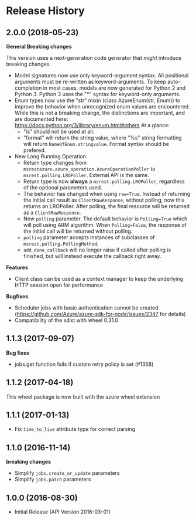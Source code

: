 # Release History

## 2.0.0 (2018-05-23)

**General Breaking changes**

This version uses a next-generation code generator that *might*
introduce breaking changes.

  - Model signatures now use only keyword-argument syntax. All
    positional arguments must be re-written as keyword-arguments. To
    keep auto-completion in most cases, models are now generated for
    Python 2 and Python 3. Python 3 uses the "*" syntax for
    keyword-only arguments.
  - Enum types now use the "str" mixin (class AzureEnum(str, Enum)) to
    improve the behavior when unrecognized enum values are encountered.
    While this is not a breaking change, the distinctions are important,
    and are documented here:
    <https://docs.python.org/3/library/enum.html#others> At a glance:
      - "is" should not be used at all.
      - "format" will return the string value, where "%s" string
        formatting will return `NameOfEnum.stringvalue`. Format syntax
        should be prefered.
  - New Long Running Operation:
      - Return type changes from
        `msrestazure.azure_operation.AzureOperationPoller` to
        `msrest.polling.LROPoller`. External API is the same.
      - Return type is now **always** a `msrest.polling.LROPoller`,
        regardless of the optional parameters used.
      - The behavior has changed when using `raw=True`. Instead of
        returning the initial call result as `ClientRawResponse`,
        without polling, now this returns an LROPoller. After polling,
        the final resource will be returned as a `ClientRawResponse`.
      - New `polling` parameter. The default behavior is
        `Polling=True` which will poll using ARM algorithm. When
        `Polling=False`, the response of the initial call will be
        returned without polling.
      - `polling` parameter accepts instances of subclasses of
        `msrest.polling.PollingMethod`.
      - `add_done_callback` will no longer raise if called after
        polling is finished, but will instead execute the callback right
        away.

**Features**

  - Client class can be used as a context manager to keep the underlying
    HTTP session open for performance

**Bugfixes**

  - Scheduler jobs with basic authentication cannot be created
    (<https://github.com/Azure/azure-sdk-for-node/issues/2347> for
    details)
  - Compatibility of the sdist with wheel 0.31.0

## 1.1.3 (2017-09-07)

**Bug fixes**

  - jobs.get function fails if custom retry policy is set (#1358)

## 1.1.2 (2017-04-18)

This wheel package is now built with the azure wheel extension

## 1.1.1 (2017-01-13)

  - Fix `time_to_live` attribute type for correct parsing

## 1.1.0 (2016-11-14)

**breaking changes**

  - Simplify `jobs.create_or_update` parameters
  - Simplify `jobs.patch` parameters

## 1.0.0 (2016-08-30)

  - Initial Release (API Version 2016-03-01)
